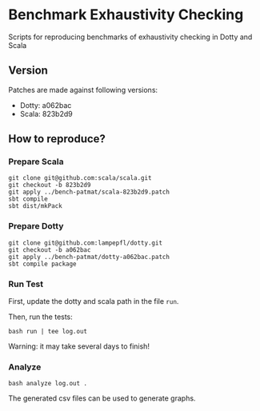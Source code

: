 # Benchmark Exhaustivity Checking

Scripts for reproducing benchmarks of exhaustivity checking in Dotty and Scala

## Version

Patches are made against following versions:

- Dotty: a062bac
- Scala: 823b2d9

## How to reproduce?

### Prepare Scala

```
git clone git@github.com:scala/scala.git
git checkout -b 823b2d9
git apply ../bench-patmat/scala-823b2d9.patch
sbt compile
sbt dist/mkPack
```

### Prepare Dotty

```
git clone git@github.com:lampepfl/dotty.git
git checkout -b a062bac
git apply ../bench-patmat/dotty-a062bac.patch
sbt compile package
```

### Run Test

First, update the dotty and scala path in the file `run`.

Then, run the tests:

```
bash run | tee log.out
```

Warning: it may take several days to finish!

### Analyze

```
bash analyze log.out .
```

The generated csv files can be used to generate graphs.

